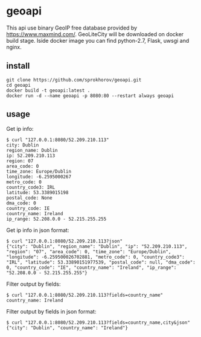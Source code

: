 # geoapi
This api use binary GeoIP free database provided by https://www.maxmind.com/. GeoLiteCity will be downloaded on docker build stage. Iside docker image you can find python-2.7, Flask, uwsgi and nginx.


## install
```
git clone https://github.com/sprokhorov/geoapi.git
cd geoapi
docker build -t geoapi:latest .
docker run -d --name geoapi -p 8080:80 --restart always geoapi
```

## usage

Get ip info:
```
$ curl "127.0.0.1:8080/52.209.210.113"
city: Dublin
region_name: Dublin
ip: 52.209.210.113
region: 07
area_code: 0
time_zone: Europe/Dublin
longitude: -6.2595000267
metro_code: 0
country_code3: IRL
latitude: 53.3389015198
postal_code: None
dma_code: 0
country_code: IE
country_name: Ireland
ip_range: 52.208.0.0 - 52.215.255.255
```

Get ip info in json format:
```
$ curl "127.0.0.1:8080/52.209.210.113?json"
{"city": "Dublin", "region_name": "Dublin", "ip": "52.209.210.113", "region": "07", "area_code": 0, "time_zone": "Europe/Dublin", "longitude": -6.259500026702881, "metro_code": 0, "country_code3": "IRL", "latitude": 53.33890151977539, "postal_code": null, "dma_code": 0, "country_code": "IE", "country_name": "Ireland", "ip_range": "52.208.0.0 - 52.215.255.255"}
```

Filter output by fields:
```
$ curl "127.0.0.1:8080/52.209.210.113?fields=country_name"
country_name: Ireland
```

Filter output by fields in json format:
```
$ curl "127.0.0.1:8080/52.209.210.113?fields=country_name,city&json"
{"city": "Dublin", "country_name": "Ireland"}
```
